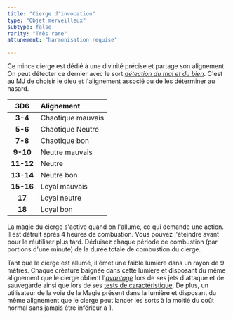 ```yaml
---
title: "Cierge d'invocation"
type: "Objet merveilleux"
subtype: false
rarity: "Très rare"
attunement: "harmonisation requise"

---
```

Ce mince cierge est dédié à une divinité précise et partage son alignement. On peut détecter ce dernier avec le sort [_détection du mal et du bien_](/grimoire/detection-du-mal-et-du-bien/). C'est au MJ de choisir le dieu et l'alignement associé ou de les déterminer au hasard.

|3D6|Alignement|
|:-:|:-|
|**3-4**|Chaotique mauvais|
|**5-6**|Chaotique Neutre|
|**7-8**|Chaotique bon|
|**9-10**|Neutre mauvais|
|**11-12**|Neutre|
|**13-14**|Neutre bon|
|**15-16**|Loyal mauvais|
|**17**|Loyal neutre|
|**18**|Loyal bon|

La magie du cierge s'active quand on l'allume, ce qui demande une action. Il est détruit après 4 heures de combustion. Vous pouvez l'éteindre avant pour le réutiliser plus tard. Déduisez chaque période de combustion (par portions d'une minute) de la durée totale de combustion du cierge.

Tant que le cierge est allumé, il émet une faible lumière dans un rayon de 9 mètres. Chaque créature baignée dans cette lumière et disposant du même alignement que le cierge obtient l'[_avantage_](/utiliser-les-caracteristiques/#avantage-et-desavantage) lors de ses jets d'attaque et de sauvegarde ainsi que lors de ses [tests de caractéristique](/utiliser-les-caracteristiques/#tests-de-caracteristique). De plus, un utilisateur de la voie de la Magie présent dans la lumière et disposant du même alignement que le cierge peut lancer les sorts à la moitié du coût normal sans jamais être inférieur à 1.
